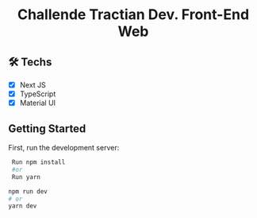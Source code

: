 <h1 align="center">Challende Tractian Dev. Front-End Web</h1>

## 🛠 Techs

- [x] Next JS 
- [x] TypeScript
- [x] Material UI

## Getting Started

First, run the development server:

```bash
 Run npm install 
 #or
 Run yarn
```

```bash
npm run dev
# or
yarn dev
```
